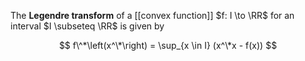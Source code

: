 The **Legendre transform** of a [[convex function]] $f: I \to \RR$ for an interval $I \subseteq \RR$ is given by

$$
f\^*\left(x^\*\right) = \sup_{x \in I} (x^\*x  - f(x))
$$
